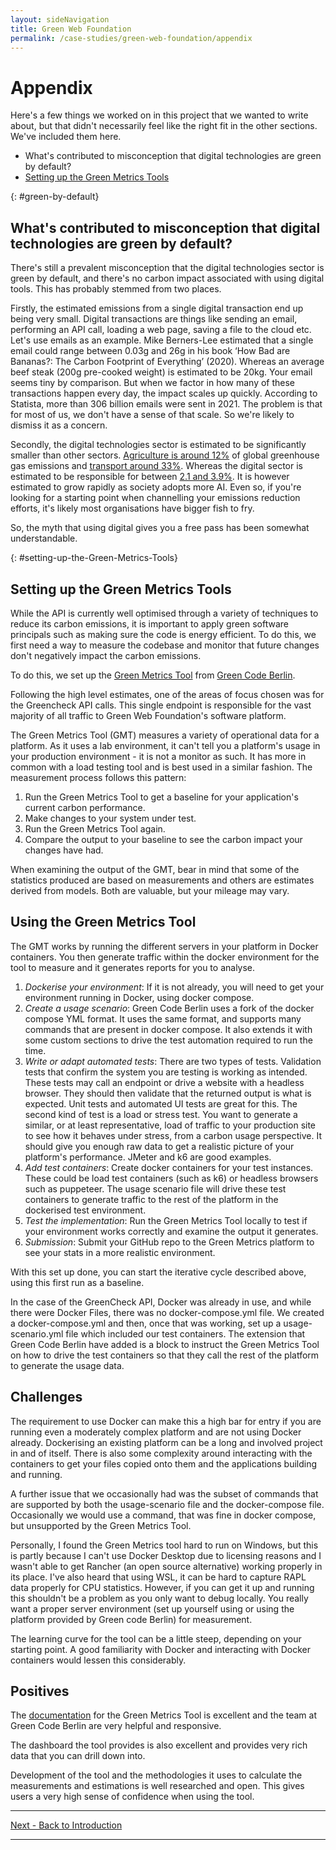 ```yaml
---
layout: sideNavigation
title: Green Web Foundation
permalink: /case-studies/green-web-foundation/appendix
---
```


# Appendix

Here's a few things we worked on in this project that we wanted to write about, but that didn't necessarily feel like the right fit in the other sections. We've included them here.

- What's contributed to misconception that digital technologies are green by default?
- [Setting up the Green Metrics Tools](#setting-up-the-Green-Metrics-Tools)

{: #green-by-default}
## What's contributed to misconception that digital technologies are green by default?

There's still a prevalent misconception that the digital technologies sector is green by default, and there's no carbon impact associated with using digital tools. This has probably stemmed from two places.

Firstly, the estimated emissions from a single digital transaction end up being very small. Digital transactions are things like sending an email, performing an API call, loading a web page, saving a file to the cloud etc. Let's use emails as an example. Mike Berners-Lee estimated that a single email could range between 0.03g and 26g in his book ‘How Bad are Bananas?: The Carbon Footprint of Everything’ (2020). Whereas an average beef steak (200g pre-cooked weight) is estimated to be 20kg. Your email seems tiny by comparison. But when we factor in how many of these transactions happen every day, the impact scales up quickly. According to Statista, more than 306 billion emails were sent in 2021. The problem is that for most of us, we don't have a sense of that scale. So we're likely to dismiss it as a concern. 

Secondly, the digital technologies sector is estimated to be significantly smaller than other sectors. [Agriculture is around 12%](https://www.statista.com/topics/10348/agriculture-emissions-worldwide/) of global greenhouse gas emissions and [transport around 33%](https://www.iea.org/energy-system/transport). Whereas the digital sector is estimated to be responsible for between [2.1 and 3.9%](https://www.sciencedaily.com/releases/2021/09/210910121715.htm). It is however estimated to grow rapidly as society adopts more AI. Even so, if you're looking for a starting point when channelling your emissions reduction efforts, it's likely most organisations have bigger fish to fry.

So, the myth that using digital gives you a free pass has been somewhat understandable. 

{: #setting-up-the-Green-Metrics-Tools}
## Setting up the Green Metrics Tools

While the API is currently well optimised through a variety of techniques to reduce its carbon emissions, it is important to apply green software principals such as making sure  the code is energy efficient. To do this, we first need a way to measure the codebase and monitor that future changes don't negatively impact the carbon emissions.

To do this, we set up the [Green Metrics Tool](https://www.green-coding.io/projects/green-metrics-tool/) from [Green Code Berlin](https://www.green-coding.io/).

Following the high level estimates, one of the areas of focus chosen was for the Greencheck API calls. This single endpoint is responsible for the vast majority of all traffic to Green Web Foundation's software platform.

The Green Metrics Tool (GMT) measures a variety of operational data for a platform. As it uses a lab environment, it can't tell you a platform's usage in your production environment - it is not a monitor as such. It has more in common with a load testing tool and is best used in a similar fashion. The measurement process follows this pattern:

1. Run the Green Metrics Tool to get a baseline for your application's current carbon performance.
2. Make changes to your system under test.
3. Run the Green Metrics Tool again.
4. Compare the output to your baseline to see the carbon impact your changes have had.

When examining the output of the GMT, bear in mind that some of the statistics produced are based on measurements and others are estimates derived from models. Both are valuable, but your mileage may vary.

## Using the Green Metrics Tool

The GMT works by running the different servers in your platform in Docker containers. You then generate traffic within the docker environment for the tool to measure and it generates reports for you to analyse.

1. _Dockerise your environment_: If it is not already, you will need to get your environment running in Docker, using docker compose.
2. _Create a usage scenario_: Green Code Berlin uses a fork of the docker compose YML format. It uses the same format, and supports many commands that are present in docker compose. It also extends it with some custom sections to drive the test automation required to run the time.
3. _Write or adapt automated tests_: There are two types of tests. Validation tests that confirm the system you are testing is working as intended. These tests may call an endpoint or drive a website with a headless browser. They should then validate that the returned output is what is expected. Unit tests and automated UI tests are great for this. The second kind of test is a load or stress test. You want to generate a similar, or at least representative, load of traffic to your production site to see how it behaves under stress, from a carbon usage perspective. It should give you enough raw data to get a realistic picture of your platform's performance. JMeter and k6 are good examples.
4. _Add test containers_: Create docker containers for your test instances. These could be load test containers (such as k6) or headless browsers such as puppeteer. The usage scenario file will drive these test containers to generate traffic to the rest of the platform in the dockerised test environment.
5. _Test the implementation_: Run the Green Metrics Tool locally to test if your environment works correctly and examine the output it generates.
6. _Submission_: Submit your GitHub repo to the Green Metrics platform to see your stats in a more realistic environment.

With this set up done, you can start the iterative cycle described above, using this first run as a baseline.

In the case of the GreenCheck API, Docker was already in use, and while there were Docker Files, there was no docker-compose.yml file. We created a docker-compose.yml and then, once that was working, set up a usage-scenario.yml file which included our test containers. The extension that Green Code Berlin have added is a block to instruct the Green Metrics Tool on how to drive the test containers so that they call the rest of the platform to generate the usage data.

## Challenges

The requirement to use Docker can make this a high bar for entry if you are running even a moderately complex platform and are not using Docker already. Dockerising an existing platform can be a long and involved project in and of itself. There is also some complexity around interacting with the containers to get your files copied onto them and the applications building and running.

A further issue that we occasionally had was the subset of commands that are supported by both the usage-scenario file and the docker-compose file. Occasionally we would use a command, that was fine in docker compose, but unsupported by the Green Metrics Tool.

Personally, I found the Green Metrics tool hard to run on Windows, but this is partly because I can't use Docker Desktop due to licensing reasons and I wasn't able to get Rancher (an open source alternative) working properly in its place. I've also heard that using WSL, it can be hard to capture RAPL data properly for CPU statistics. However, if you can get it up and running this shouldn't be a problem as you only want to debug locally. You really want a proper server environment (set up yourself using or using the platform provided by Green code Berlin) for measurement.

The learning curve for the tool can be a little steep, depending on your starting point. A good familiarity with Docker and interacting with Docker containers would lessen this considerably.

## Positives

The [documentation](https://docs.green-coding.io/) for the Green Metrics Tool is excellent and the team at Green Code Berlin are very helpful and responsive.

The dashboard the tool provides is also excellent and provides very rich data that you can drill down into.

Development of the tool and the methodologies it uses to calculate the measurements and estimations is well researched and open. This gives users a very high sense of confidence when using the tool.

---

[Next - Back to Introduction](/case-studies/green-web-foundation/overview)

---


